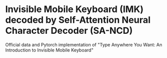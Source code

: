 # Invisible Mobile Keyboard (IMK) decoded by Self-Attention Neural Character Decoder (SA-NCD)
Official data and Pytorch implementation of "Type Anywhere You Want: An Introduction to Invisible Mobile Keyboard"
